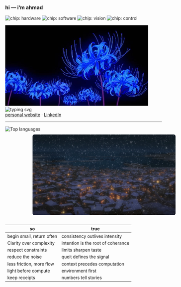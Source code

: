 

### hi — i’m ahmad
<p align="left">
  <img alt="chip: hardware" src="https://img.shields.io/badge/hardware-0d1117?style=flat&labelColor=A6DCEF&color=0d1117">
  <img alt="chip: software" src="https://img.shields.io/badge/software-0d1117?style=flat&labelColor=A6E3B8&color=0d1117">
  <img alt="chip: vision" src="https://img.shields.io/badge/vision-0d1117?style=flat&labelColor=FFD1DC&color=0d1117">
  <img alt="chip: control" src="https://img.shields.io/badge/control-0d1117?style=flat&labelColor=FFFACD&color=0d1117">
<p style="text-align: left; margin: 0;">
    <img src="hero.jpg" alt="violet evergarden — hero" width="460">
</p>

<div style="text-align: left; margin: 0;">
    <img
        src="https://readme-typing-svg.demolab.com?font=Georgia&size=18&duration=2500&pause=900&color=A6DCEF&center=false&vCenter=true&lines=quiet+work%2C+clear+outputs;letters+to+future+builds"
        alt="typing svg"
        style="display: block;"
    >
</div>
<a href="https://portfolio-jet-chi-34.vercel.app/">personal website</a> · <a href="https://www.linkedin.com/in/ahmad-choudhry-0/">LinkedIn</a>

---

<!-- compact languages; bars hidden; transparent bg -->
<p>
  <img
    alt="Top languages"
    height="157"
    src="https://github-readme-stats.vercel.app/api/top-langs/?username=chaffybird56&layout=compact&hide_progress=true&langs_count=8&bg_color=00000000&title_color=A6DCEF&text_color=CDD6F4&hide_border=true"
  />
</p>

<div style="display: flex; justify-content: space-between; align-items: flex-start; margin-top: -5px;">
    <img src="hero-snow.jpg" alt="garden still" width="460" style="margin: 0 88px; border-radius: 6px;">
    
</div>

<br/>

<!-- untitled on purpose -->
| so | true |
|---|---|
| begin small, return often | consistency outlives intensity |
| Clarity over complexity | intention is the root of coherance |
| respect constraints | limits sharpen taste |
| reduce the noise | queit defines the signal |
| less friction, more flow | context precedes computation |
| light before compute | environment first |
| keep receipts | numbers tell stories |


